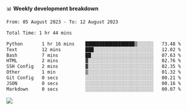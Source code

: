 📊 **Weekly development breakdown**
<!--START_SECTION:waka-->

```txt
From: 05 August 2023 - To: 12 August 2023

Total Time: 1 hr 44 mins

Python       1 hr 16 mins    ██████████████████▒░░░░░░   73.48 %
Text         12 mins         ███░░░░░░░░░░░░░░░░░░░░░░   12.02 %
Bash         7 mins          ██░░░░░░░░░░░░░░░░░░░░░░░   07.63 %
HTML         2 mins          ▓░░░░░░░░░░░░░░░░░░░░░░░░   02.76 %
SSH Config   2 mins          ▓░░░░░░░░░░░░░░░░░░░░░░░░   02.35 %
Other        1 min           ▒░░░░░░░░░░░░░░░░░░░░░░░░   01.32 %
Git Config   0 secs          ░░░░░░░░░░░░░░░░░░░░░░░░░   00.21 %
JSON         0 secs          ░░░░░░░░░░░░░░░░░░░░░░░░░   00.16 %
Markdown     0 secs          ░░░░░░░░░░░░░░░░░░░░░░░░░   00.07 %
```

<!--END_SECTION:waka-->
![](https://komarev.com/ghpvc/?username=callanwu)
